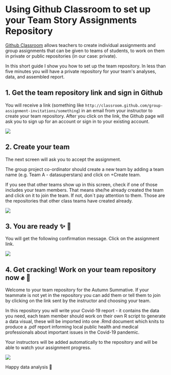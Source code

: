 # Using Github Classroom to set up your Team Story Assignments Repository

[Github Classroom](https://classroom.github.com/classrooms) allows teachers to create individual assignments and group assignments that can be given to teams of students, to work on them in private or public repositories (in our case: private).

In this short guide I show you how to set up the team repository. In less than five minutes you will have a private repository for your team's analyses, data, and assembled report.

## 1. Get the team repository link and sign in Github

You will receive a link (something like `http://classroom.github.com/group-assignment-invitations/something`) in an email from your instructor to create your team repository. After you click on the link, the Github page will ask you to sign up for an account or sign in to your existing account.

![][1]

[1]: images/settingupteamrepos_githubclassroom/1-get-the-team-repository-link-and-sign-in-github.png

## 2. Create your team

The next screen will ask you to accept the assignment.

The group project co-ordinator should create a new team by adding a team name (e.g. Team A - datasuperstars) and click on +Create team.

If you see that other teams show up in this screen, check if one of those includes your team members. That means she/he already created the team and click on it to join the team. If not, don´t pay attention to them. Those are the repositories that other class teams have created already.

![][2]

[2]: images/settingupteamrepos_githubclassroom/2-create-your-team.png

## 3. You are ready  :sparkles:  :muscle:

You will get the following confirmation message. Click on the assignment link.

![][3]

[3]: images/settingupteamrepos_githubclassroom/3-you-are-ready.png

## 4. Get cracking! Work on your team repository now  :fist: :pencil:

Welcome to your team repository for the Autumn Summative. If your teammate is not yet in the repository you can add them or tell them to join by clicking on the link sent by the instructor and choosing your team.

In this repository you will write your Covid-19 report - it contains the data you need, each team member should work on their own R script to generate a data visual, these will be imported into one .Rmd document which knits to produce a .pdf report informing local public health and medical professionals about important issues in the Covid-19 pandemic.

Your instructors will be added automatically to the repository and will be able to watch your assignment progress.

![][4]

[4]: images/settingupteamrepos_githubclassroom/4-your-team-repository-is-ready-for-you-to-work-in-it.png

Happy data analysis  :mag_right:
